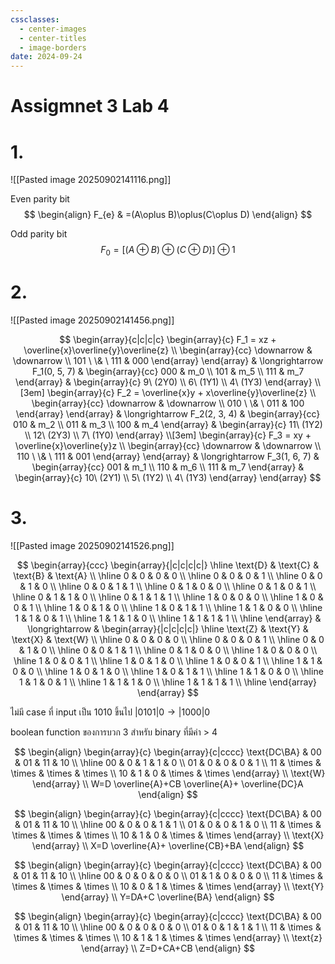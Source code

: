 ```yaml
---
cssclasses:
  - center-images
  - center-titles
  - image-borders
date: 2024-09-24
---
```


# Assigmnet 3 Lab 4

# 1. 

![[Pasted image 20250902141116.png]]

Even parity bit
$$
\begin{align}
F_{e} & =(A\oplus B)\oplus(C\oplus D)
\end{align}
$$

Odd parity bit
$$
F_{0}=[(A\oplus B)\oplus(C\oplus D)]\oplus 1
$$

# 2.
![[Pasted image 20250902141456.png]]

$$ \begin{array}{c|c|c|c}  \begin{array}{c} F_1 = xz + \overline{x}\overline{y}\overline{z} \\ \begin{array}{cc} \downarrow & \downarrow \\ 101 \ \& \ 111 & 000 \end{array} \end{array} & \longrightarrow F_1(0, 5, 7) & \begin{array}{cc} 000 & m_0 \\ 101 & m_5 \\ 111 & m_7 \end{array} & \begin{array}{c} 9\ (2Y0) \\ 6\ (1Y1) \\ 4\ (1Y3) \end{array} \\[3em] \begin{array}{c} F_2 = \overline{x}y + x\overline{y}\overline{z} \\ \begin{array}{cc} \downarrow & \downarrow \\ 010 \ \& \ 011 & 100 \end{array} \end{array} & \longrightarrow F_2(2, 3, 4) & \begin{array}{cc} 010 & m_2 \\ 011 & m_3 \\ 100 & m_4 \end{array} & \begin{array}{c} 11\ (1Y2) \\ 12\ (2Y3) \\ 7\ (1Y0) \end{array} \\[3em] \begin{array}{c} F_3 = xy + \overline{x}\overline{y}z \\ \begin{array}{cc} \downarrow & \downarrow \\ 110 \ \& \ 111 & 001 \end{array} \end{array} & \longrightarrow F_3(1, 6, 7) & \begin{array}{cc} 001 & m_1 \\ 110 & m_6 \\ 111 & m_7 \end{array} & \begin{array}{c} 10\ (2Y1) \\ 5\ (1Y2) \\ 4\ (1Y3) \end{array} \end{array} $$

# 3.
![[Pasted image 20250902141526.png]]

$$
\begin{array}{ccc}
\begin{array}{|c|c|c|c|}
\hline
\text{D} & \text{C} & \text{B} & \text{A} \\
\hline
0 & 0 & 0 & 0 \\
\hline
0 & 0 & 0 & 1 \\
\hline
0 & 0 & 1 & 0 \\
\hline
0 & 0 & 1 & 1 \\
\hline
0 & 1 & 0 & 0 \\
\hline
0 & 1 & 0 & 1 \\
\hline
0 & 1 & 1 & 0 \\
\hline
0 & 1 & 1 & 1 \\
\hline
1 & 0 & 0 & 0 \\
\hline
1 & 0 & 0 & 1 \\
\hline
1 & 0 & 1 & 0 \\
\hline
1 & 0 & 1 & 1 \\
\hline
1 & 1 & 0 & 0 \\
\hline
1 & 1 & 0 & 1 \\
\hline
1 & 1 & 1 & 0 \\
\hline
1 & 1 & 1 & 1 \\
\hline
\end{array}
&
\longrightarrow
&
\begin{array}{|c|c|c|c|}
\hline
\text{Z} & \text{Y} & \text{X} & \text{W} \\
\hline
0 & 0 & 0 & 0 \\
\hline
0 & 0 & 0 & 1 \\
\hline
0 & 0 & 1 & 0 \\
\hline
0 & 0 & 1 & 1 \\
\hline
0 & 1 & 0 & 0 \\
\hline
1 & 0 & 0 & 0 \\
\hline
1 & 0 & 0 & 1 \\
\hline
1 & 0 & 1 & 0 \\
\hline
1 & 0 & 0 & 1 \\
\hline
1 & 1 & 0 & 0 \\
\hline
1 & 0 & 1 & 0 \\
\hline
1 & 0 & 1 & 1 \\
\hline
1 & 1 & 0 & 0 \\
\hline
1 & 1 & 0 & 1 \\
\hline
1 & 1 & 1 & 0 \\
\hline
1 & 1 & 1 & 1 \\
\hline
\end{array}
\end{array}
$$

ไม่มี case ที่ input เป็น 1010 ขึ้นไป $|0101|0 \to |1000|0$

boolean function ของการบวก 3 สำหรับ binary ที่มีค่า > 4

$$
\begin{align}
\begin{array}{c}
\begin{array}{c|cccc}
\text{DC\BA} & 00 & 01 & 11 & 10 \\
\hline
00 & 0 & 1 & 1 & 0 \\
01 & 0 & 0 & 0 & 1 \\
11 & \times & \times & \times & \times \\
10 & 1 & 0 & \times & \times
\end{array} \\
\text{W}
\end{array} \\
W=D \overline{A}+CB \overline{A}+ \overline{DC}A
\end{align}
$$

$$
\begin{align}
\begin{array}{c} \begin{array}{c|cccc} \text{DC\BA} & 00 & 01 & 11 & 10 \\ \hline 00 & 0 & 0 & 1 & 1 \\ 01 & 0 & 0 & 1 & 0 \\ 11 & \times & \times & \times & \times \\ 10 & 1 & 0 & \times & \times \end{array} \\ \text{X} \end{array} \\
X=D \overline{A}+ \overline{CB}+BA
\end{align}
$$

$$
\begin{align}
\begin{array}{c} \begin{array}{c|cccc} \text{DC\BA} & 00 & 01 & 11 & 10 \\ \hline 00 & 0 & 0 & 0 & 0 \\ 01 & 1 & 0 & 0 & 0 \\ 11 & \times & \times & \times & \times \\ 10 & 0 & 1 & \times & \times \end{array} \\ \text{Y} \end{array} \\
Y=DA+C \overline{BA}
\end{align}
$$

$$
\begin{align}
\begin{array}{c} \begin{array}{c|cccc} \text{DC\BA} & 00 & 01 & 11 & 10 \\ \hline 00 & 0 & 0 & 0 & 0 \\ 01 & 0 & 1 & 1 & 1 \\ 11 & \times & \times & \times & \times \\ 10 & 1 & 1 & \times & \times \end{array} \\ \text{z} \end{array} \\
Z=D+CA+CB
\end{align}
$$
